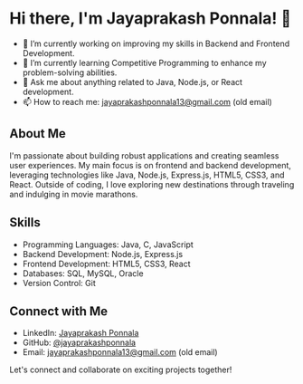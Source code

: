  # Hi there, I'm Jayaprakash Ponnala! 👋

- 🔭 I’m currently working on improving my skills in Backend and Frontend Development.
- 🌱 I’m currently learning Competitive Programming to enhance my problem-solving abilities.
- 💬 Ask me about anything related to Java, Node.js, or React development.
- 📫 How to reach me: jayaprakashponnala13@gmail.com (old email)

## About Me

I'm passionate about building robust applications and creating seamless user experiences. My main focus is on frontend and backend development, leveraging technologies like Java, Node.js, Express.js, HTML5, CSS3, and React. Outside of coding, I love exploring new destinations through traveling and indulging in movie marathons.

## Skills

- Programming Languages: Java, C, JavaScript
- Backend Development: Node.js, Express.js
- Frontend Development: HTML5, CSS3, React
- Databases: SQL, MySQL, Oracle
- Version Control: Git

## Connect with Me

- LinkedIn: [Jayaprakash Ponnala](https://www.linkedin.com/in/jayaprakashponnala/)
- GitHub: [@jayaprakashponnala](https://github.com/jayaprakashponnala)
- Email: jayaprakashponnala13@gmail.com (old email)

Let's connect and collaborate on exciting projects together!
